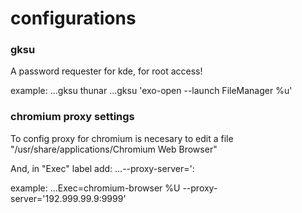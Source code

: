 # configurations

### gksu
A password requester for kde, for root access!

example:
...gksu thunar
...gksu 'exo-open --launch FileManager %u'

### chromium proxy settings
To config proxy for chromium is necesary to edit a file "/usr/share/applications/Chromium Web Browser"

And, in "Exec" label add:
...--proxy-server='<ip>:<port>

example:
...Exec=chromium-browser %U --proxy-server='192.999.99.9:9999' 


